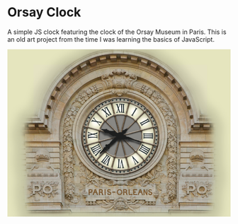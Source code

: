 # Orsay Clock
A simple JS clock featuring the clock of the Orsay Museum in Paris. This is an old art project from the time I was learning the basics of JavaScript.

![Screenshot](/screenshot.png)
